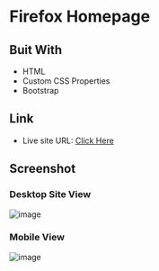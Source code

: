 # Firefox Homepage

## Buit With
- HTML
- Custom CSS Properties
- Bootstrap

## Link
- Live site URL: [Click Here](https://firefox-home-page-frontend-muquitarif.vercel.com/)

## Screenshot
### Desktop Site View
![image](https://user-images.githubusercontent.com/76789333/179666554-a5a758e3-d1cb-4e33-a77f-74a28916923e.png)

### Mobile View
![image](https://user-images.githubusercontent.com/76789333/179666708-89aa4929-02c3-49a3-a124-810e252823d9.png)


